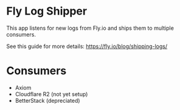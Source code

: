# Fly Log Shipper

This app listens for new logs from Fly.io and ships them to multiple consumers.

See this guide for more details: https://fly.io/blog/shipping-logs/

# Consumers

- Axiom
- Cloudflare R2 (not yet setup)
- BetterStack (depreciated)
